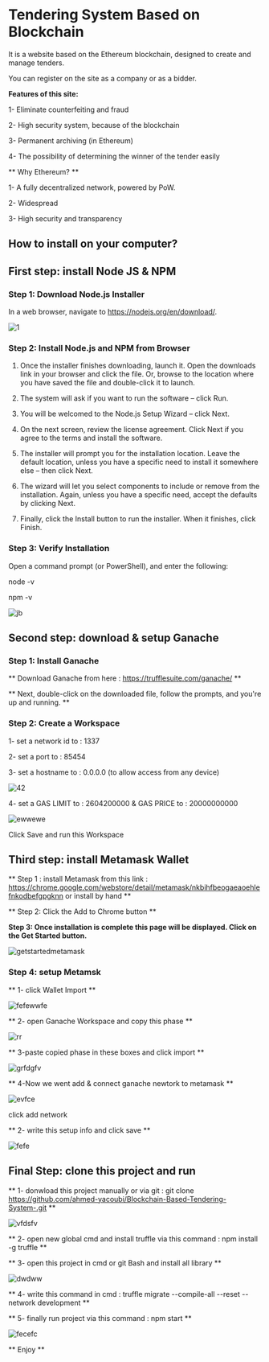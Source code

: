 # Tendering System Based on Blockchain

It is a website based on the Ethereum blockchain, designed to create and manage tenders.

You can register on the site as a company or as a bidder.

**Features of this site:**

1- Eliminate counterfeiting and fraud

2- High security system, because of the blockchain

3- Permanent archiving (in Ethereum)

4- The possibility of determining the winner of the tender easily

** Why Ethereum? **

1- A fully decentralized network, powered by PoW.

2- Widespread

3- High security and transparency

## How to install on your computer?


## First step: install Node JS & NPM

### Step 1: Download Node.js Installer

In a web browser, navigate to https://nodejs.org/en/download/.

![1](https://user-images.githubusercontent.com/52602033/185775133-33f26384-5206-4978-974e-d952a22a5a6b.png)

### Step 2: Install Node.js and NPM from Browser

1. Once the installer finishes downloading, launch it. Open the downloads link in your browser and click the file. Or, browse to the location where you have saved the file and double-click it to launch.

2. The system will ask if you want to run the software – click Run.

3. You will be welcomed to the Node.js Setup Wizard – click Next.

4. On the next screen, review the license agreement. Click Next if you agree to the terms and install the software.

5. The installer will prompt you for the installation location. Leave the default location, unless you have a specific need to install it somewhere else – then click Next.

6. The wizard will let you select components to include or remove from the installation. Again, unless you have a specific need, accept the defaults by clicking Next.

7. Finally, click the Install button to run the installer. When it finishes, click Finish.

### Step 3: Verify Installation

Open a command prompt (or PowerShell), and enter the following:

node -v

npm -v

![jb](https://user-images.githubusercontent.com/52602033/185775211-78e6029f-3fcb-45bb-b12f-bfd887d504cc.PNG)

## Second step: download & setup Ganache

### Step 1: Install Ganache

** Download Ganache from here : https://trufflesuite.com/ganache/  **

** Next, double-click on the downloaded file, follow the prompts, and you're up and running. **

### Step 2: Create a Workspace

1- set a network id to : 1337

2- set a port to : 85454

3- set a hostname to : 0.0.0.0 (to allow access from any device)

![42](https://user-images.githubusercontent.com/52602033/185775464-cb6c17b8-d330-4833-b00c-bb1089ba15e4.PNG)

4- set a GAS LIMIT to : 2604200000 &  GAS PRICE to : 20000000000


![ewwewe](https://user-images.githubusercontent.com/52602033/185775511-7986d9c3-2ee4-482e-b00c-3295bb256363.PNG)

Click Save and run this Workspace

## Third step: install Metamask Wallet

** Step 1 : install Metamask from this link : https://chrome.google.com/webstore/detail/metamask/nkbihfbeogaeaoehlefnkodbefgpgknn or install by hand **

** Step 2: Click the Add to Chrome button **

**Step 3: Once installation is complete this page will be displayed. Click on the Get Started button.**



![getstartedmetamask](https://user-images.githubusercontent.com/52602033/185775831-b5b2737f-924a-4123-81a1-0e98404fa59c.png)

### Step 4: setup Metamsk 

** 1- click Wallet Import **



![fefewwfe](https://user-images.githubusercontent.com/52602033/185775848-6200c476-68ab-4893-9bab-5eede7885660.PNG)

** 2- open Ganache Workspace and copy this phase **

![rr](https://user-images.githubusercontent.com/52602033/185775867-8621cbd1-e935-4099-a3ba-19be539da500.PNG)

** 3-paste copied phase in these boxes and click import **

![grfdgfv](https://user-images.githubusercontent.com/52602033/185775876-d59b37de-243f-4935-9d30-70a2a4f5ed44.PNG)

** 4-Now we went add & connect ganache newtork to metamask **

![evfce](https://user-images.githubusercontent.com/52602033/185775914-4f253279-51bc-4cfb-8b73-c26f549ce680.PNG)

click add network

** 2- write this setup info and click save **

![fefe](https://user-images.githubusercontent.com/52602033/185775929-8080c2c9-4f67-43e9-bf0b-f63ad06e4117.PNG)

## Final Step: clone this project and run 

** 1- donwload this project manually or via git : git clone https://github.com/ahmed-yacoubi/Blockchain-Based-Tendering-System-.git **

![vfdsfv](https://user-images.githubusercontent.com/52602033/185776103-9f79d8af-a09c-40d8-9019-2a86ba985e9e.PNG)

** 2- open new global cmd and install truffle via this command :  npm install -g truffle **

** 3- open this project in cmd or git Bash and install all library **

![dwdww](https://user-images.githubusercontent.com/52602033/185776127-fc58d8f1-0475-46f9-bfda-6e46c09b2f8c.PNG)

** 4- write this command in cmd : truffle migrate --compile-all --reset  --network development **

** 5- finally run project via this command : npm start **

![fecefc](https://user-images.githubusercontent.com/52602033/185776280-b1bdf8b3-a4ca-45d5-89d0-ded205ecec8f.png)


** Enjoy **


